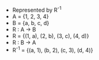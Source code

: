 - Represented by R<sup>-1</sup>
- A = {1, 2, 3, 4}
- B = {a, b, c, d}
- R : A -> B
- R = {(1, a), (2, b), (3, c), (4, d)}
- R : B -> A
- R<sup>-1</sup> = {(a, 1), (b, 2), (c, 3), (d, 4)}